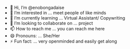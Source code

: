- 👋 Hi, I’m @enobongadaise 
- 👀 I’m interested in ... meet people of like minds
- 🌱 I’m currently learning ... Virtual Assistant/ Copywriting
- 💞️ I’m looking to collaborate on ... project 
- 📫 How to reach me ... you can reach me here
- 😄 Pronouns: ... She/Her
- ⚡ Fun fact: ... very openminded and easily get along

<!---
enobongadaise/enobongadaise is a ✨ special ✨ repository because its `README.md` (this file) appears on your GitHub profile.
You can click the Preview link to take a look at your changes.
--->
